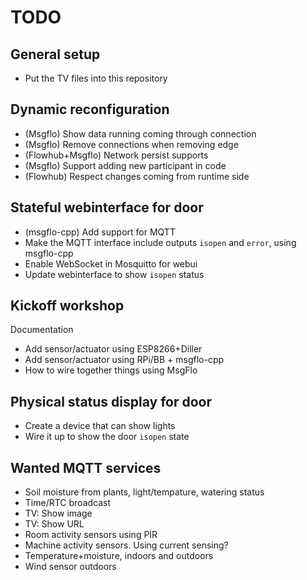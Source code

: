 
# TODO

## General setup

* Put the TV files into this repository

## Dynamic reconfiguration

* (Msgflo) Show data running coming through connection
* (Msgflo) Remove connections when removing edge
* (Flowhub+Msgflo) Network persist supports
* (Msgflo) Support adding new participant in code
* (Flowhub) Respect changes coming from runtime side

## Stateful webinterface for door

* (msgflo-cpp) Add support for MQTT
* Make the MQTT interface include outputs `isopen` and `error`, using msgflo-cpp
* Enable WebSocket in Mosquitto for webui
* Update webinterface to show `isopen` status

## Kickoff workshop

Documentation

* Add sensor/actuator using ESP8266+Diller
* Add sensor/actuator using RPi/BB + msgflo-cpp
* How to wire together things using MsgFlo

## Physical status display for door

* Create a device that can show lights
* Wire it up to show the door `isopen` state

## Wanted MQTT services

* Soil moisture from plants, light/tempature, watering status
* Time/RTC broadcast
* TV: Show image
* TV: Show URL
* Room activity sensors using PIR
* Machine activity sensors. Using current sensing?
* Temperature+moisture, indoors and outdoors
* Wind sensor outdoors
